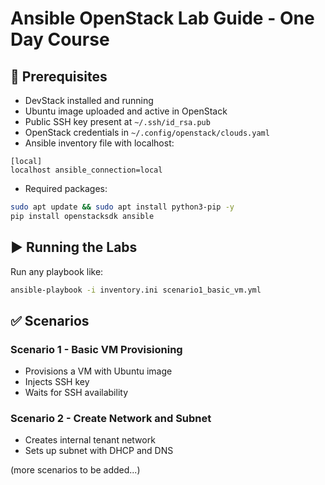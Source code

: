 # Ansible OpenStack Lab Guide - One Day Course

## 🧰 Prerequisites
- DevStack installed and running
- Ubuntu image uploaded and active in OpenStack
- Public SSH key present at `~/.ssh/id_rsa.pub`
- OpenStack credentials in `~/.config/openstack/clouds.yaml`
- Ansible inventory file with localhost:
```
[local]
localhost ansible_connection=local
```
- Required packages:
```bash
sudo apt update && sudo apt install python3-pip -y
pip install openstacksdk ansible
```

## ▶️ Running the Labs
Run any playbook like:
```bash
ansible-playbook -i inventory.ini scenario1_basic_vm.yml
```

## ✅ Scenarios
### Scenario 1 - Basic VM Provisioning
- Provisions a VM with Ubuntu image
- Injects SSH key
- Waits for SSH availability

### Scenario 2 - Create Network and Subnet
- Creates internal tenant network
- Sets up subnet with DHCP and DNS

(more scenarios to be added...)
